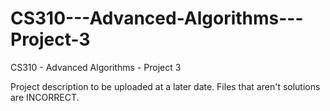 # CS310---Advanced-Algorithms---Project-3
CS310 - Advanced Algorithms - Project 3

Project description to be uploaded at a later date.  Files that aren't solutions are INCORRECT.
